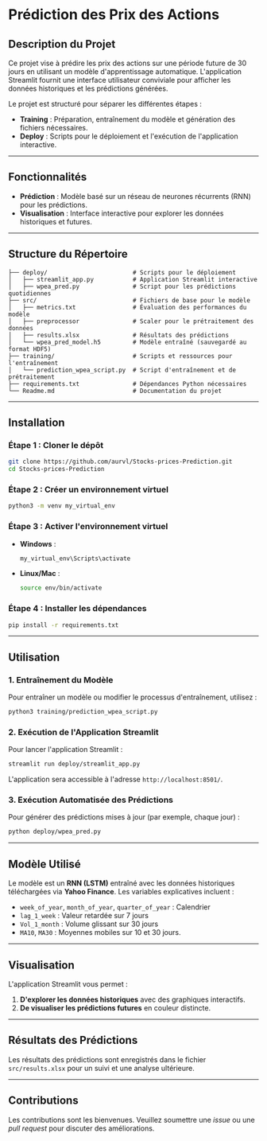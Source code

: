 # Prédiction des Prix des Actions

## Description du Projet

Ce projet vise à prédire les prix des actions sur une période future de 30 jours en utilisant un modèle d'apprentissage automatique. L'application Streamlit fournit une interface utilisateur conviviale pour afficher les données historiques et les prédictions générées.

Le projet est structuré pour séparer les différentes étapes :
- **Training** : Préparation, entraînement du modèle et génération des fichiers nécessaires.
- **Deploy** : Scripts pour le déploiement et l'exécution de l'application interactive.

---

## Fonctionnalités

- **Prédiction** : Modèle basé sur un réseau de neurones récurrents (RNN) pour les prédictions.
- **Visualisation** : Interface interactive pour explorer les données historiques et futures.

---

## Structure du Répertoire

```
├── deploy/                        # Scripts pour le déploiement
│   ├── streamlit_app.py           # Application Streamlit interactive
│   ├── wpea_pred.py               # Script pour les prédictions quotidiennes
├── src/                           # Fichiers de base pour le modèle
│   ├── metrics.txt                # Évaluation des performances du modèle
│   ├── preprocessor               # Scaler pour le prétraitement des données
│   ├── results.xlsx               # Résultats des prédictions
│   └── wpea_pred_model.h5         # Modèle entraîné (sauvegardé au format HDF5)
├── training/                      # Scripts et ressources pour l'entraînement
│   └── prediction_wpea_script.py  # Script d'entraînement et de prétraitement
├── requirements.txt               # Dépendances Python nécessaires
└── Readme.md                      # Documentation du projet
```

---

## Installation

### Étape 1 : Cloner le dépôt
```bash
git clone https://github.com/aurvl/Stocks-prices-Prediction.git
cd Stocks-prices-Prediction
```

### Étape 2 : Créer un environnement virtuel
```bash
python3 -m venv my_virtual_env
```

### Étape 3 : Activer l'environnement virtuel
- **Windows** :
  ```bash
  my_virtual_env\Scripts\activate
  ```
- **Linux/Mac** :
  ```bash
  source env/bin/activate
  ```

### Étape 4 : Installer les dépendances
```bash
pip install -r requirements.txt
```

---

## Utilisation

### 1. Entraînement du Modèle
Pour entraîner un modèle ou modifier le processus d'entraînement, utilisez :
```bash
python3 training/prediction_wpea_script.py
```

### 2. Exécution de l'Application Streamlit
Pour lancer l'application Streamlit :
```bash
streamlit run deploy/streamlit_app.py
```
L'application sera accessible à l'adresse `http://localhost:8501/`.

### 3. Exécution Automatisée des Prédictions
Pour générer des prédictions mises à jour (par exemple, chaque jour) :
```bash
python deploy/wpea_pred.py
```

---

## Modèle Utilisé

Le modèle est un **RNN (LSTM)** entraîné avec les données historiques téléchargées via **Yahoo Finance**. Les variables explicatives incluent :
- `week_of_year`, `month_of_year`, `quarter_of_year` : Calendrier
- `lag_1_week` : Valeur retardée sur 7 jours
- `Vol_1_month` : Volume glissant sur 30 jours
- `MA10`, `MA30` : Moyennes mobiles sur 10 et 30 jours.

---

## Visualisation

L'application Streamlit vous permet :
1. **D'explorer les données historiques** avec des graphiques interactifs.
2. **De visualiser les prédictions futures** en couleur distincte.

---

## Résultats des Prédictions

Les résultats des prédictions sont enregistrés dans le fichier `src/results.xlsx` pour un suivi et une analyse ultérieure.

---

## Contributions

Les contributions sont les bienvenues. Veuillez soumettre une *issue* ou une *pull request* pour discuter des améliorations.